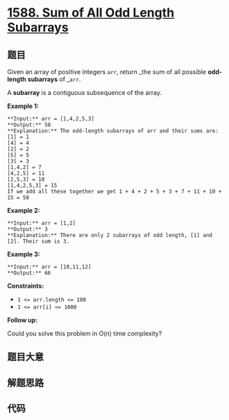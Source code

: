 # [1588. Sum of All Odd Length Subarrays](https://leetcode.com/problems/sum-of-all-odd-length-subarrays)

## 题目

Given an array of positive integers `arr`, return _the sum of all possible
**odd-length subarrays** of _`arr`.

A **subarray** is a contiguous subsequence of the array.



**Example 1:**

    
    
    **Input:** arr = [1,4,2,5,3]
    **Output:** 58
    **Explanation:** The odd-length subarrays of arr and their sums are:
    [1] = 1
    [4] = 4
    [2] = 2
    [5] = 5
    [3] = 3
    [1,4,2] = 7
    [4,2,5] = 11
    [2,5,3] = 10
    [1,4,2,5,3] = 15
    If we add all these together we get 1 + 4 + 2 + 5 + 3 + 7 + 11 + 10 + 15 = 58

**Example 2:**

    
    
    **Input:** arr = [1,2]
    **Output:** 3
    **Explanation:** There are only 2 subarrays of odd length, [1] and [2]. Their sum is 3.

**Example 3:**

    
    
    **Input:** arr = [10,11,12]
    **Output:** 66
    



**Constraints:**

  * `1 <= arr.length <= 100`
  * `1 <= arr[i] <= 1000`



**Follow up:**

Could you solve this problem in O(n) time complexity?


## 题目大意

## 解题思路

## 代码

```javascript

```
